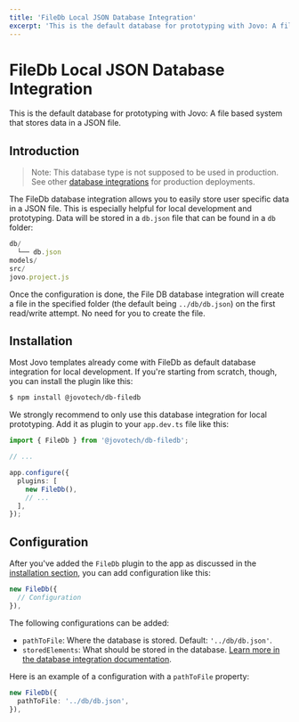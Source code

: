 ```yaml
---
title: 'FileDb Local JSON Database Integration'
excerpt: 'This is the default database for prototyping with Jovo: A file based system that stores data in a JSON file.'
---
```

# FileDb Local JSON Database Integration

This is the default database for prototyping with Jovo: A file based system that stores data in a JSON file.

## Introduction

> Note: This database type is not supposed to be used in production. See other [database integrations](https://www.jovo.tech/marketplace/tag/databases) for production deployments.

The FileDb database integration allows you to easily store user specific data in a JSON file. This is especially helpful for local development and prototyping. Data will be stored in a `db.json` file that can be found in a `db` folder:

```js
db/
  └── db.json
models/
src/
jovo.project.js
```

Once the configuration is done, the File DB database integration will create a file in the specified folder (the default being `../db/db.json`) on the first read/write attempt. No need for you to create the file.


## Installation

Most Jovo templates already come with FileDb as default database integration for local development. If you're starting from scratch, though, you can install the plugin like this:

```sh
$ npm install @jovotech/db-filedb
```

We strongly recommend to only use this database integration for local prototyping. Add it as plugin to your `app.dev.ts` file like this:

```typescript
import { FileDb } from '@jovotech/db-filedb';

// ...

app.configure({
  plugins: [
    new FileDb(),
    // ...
  ],
});
```

## Configuration

After you've added the `FileDb` plugin to the app as discussed in the [installation section](#installation), you can add configuration like this:

```typescript
new FileDb({
  // Configuration
}),
```

The following configurations can be added:

* `pathToFile`: Where the database is stored. Default: `'../db/db.json'`.
* `storedElements`: What should be stored in the database. [Learn more in the database integration documentation](https://v4.jovo.tech/docs/databases).

Here is an example of a configuration with a `pathToFile` property:

```typescript
new FileDb({
  pathToFile: '../db/db.json',
}),
```